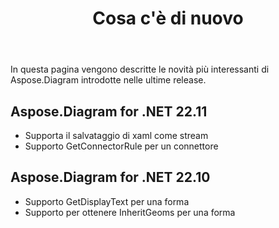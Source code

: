 ﻿---
title: Cosa c'è di nuovo
linktitle: Cosa c'è di nuovo
type: docs
weight: 5
url: /it/net/whatsnew/
description: Aspose.Diagram for .NET si amplia e si arricchisce quotidianamente. In questa pagina puoi conoscere le caratteristiche enormi e più interessanti del prodotto
sitemap:
changefreq: monthl
priority: 0.8
lastmod: 2022-01-2
---
In questa pagina vengono descritte le novità più interessanti di Aspose.Diagram introdotte nelle ultime release.

## Aspose.Diagram for .NET 22.11

* Supporta il salvataggio di xaml come stream
* Supporto GetConnectorRule per un connettore

## Aspose.Diagram for .NET 22.10

* Supporto GetDisplayText per una forma
* Supporto per ottenere InheritGeoms per una forma

